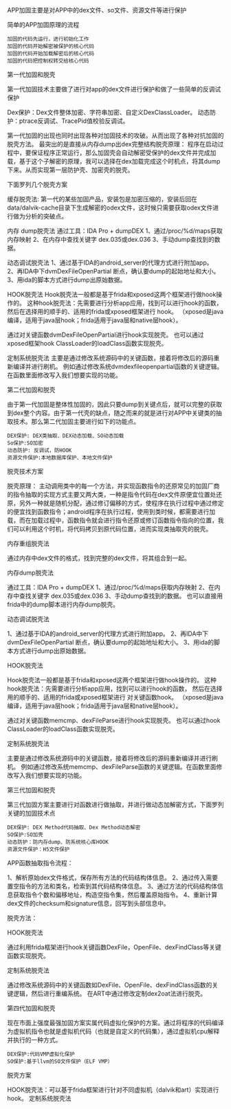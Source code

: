 APP加固主要是对APP中的dex文件、so文件、资源文件等进行保护

简单的APP加固原理的流程

    加固的代码先运行，进行初始化工作
    加固的代码开始解密被保护的核心代码
    加固的代码开始加载解密后的核心代码
    加固的代码把控制权转交给核心代码

第一代加固和脱壳

第一代加固技术主要做了进行对app的dex文件进行保护和做了一些简单的反调试保护

Dex保护：Dex文件整体加密、字符串加密、自定义DexClassLoader。
动态防护：ptrace反调试、TracePid值校验反调试。

第一代加固的出现也同时出现各种对加固技术的攻破。从而出现了各种对抗加固的脱壳方法。
最突出的是直接从内存dump出dex完整结构脱壳原理：
程序在启动过程中，要保证程序正常运行，那么加固壳会自动解密受保护的dex文件并完成加载，基于这个子解密的原理，我可以选择在dex加载完成这个时机点，将其dump下来。从而实现第一层防护壳、加密壳的脱壳。

下面罗列几个脱壳方案

缓存脱壳法:
第一代的某些加固产品，安装包是加密压缩的，安装后回在data/dalvik-cache目录下生成解密的odex文件，这时候只需要获取odex文件进行做为分析的突破点。

内存 dump脱壳法
通过工具：IDA Pro + dumpDEX
1、通过/proc/%d/maps获取内存映射
2、在内存中查找关键字 dex.035或dex.036
3、手动dump查找到的数据。

动态调试脱壳法
1、通过基于IDA的android_server的代理方式进行附加app。
2、再IDA中下dvmDexFileOpenPartial 断点，确认要dump的起始地址和大小。
3、用ida的脚本方式进行dump出原始数据。

HOOK脱壳法
Hook脱壳法一般都是基于frida和xposed这两个框架进行做hook操作的。
这种hook脱壳法：先需要进行分析app应用，找到可以进行hook的函数，然后在选择用的顺手的、适用的frida或xposed框架进行 hook。
（xposed是java编译，适用于java层hook；frida适用于java层和native层hook）。

通过对关键函数dvmDexFileOpenPartial进行hook实现脱壳。
也可以通过xposed框架hook ClassLoader的loadClass函数实现脱壳。

定制系统脱壳法
主要是通过修改系统源码中的关键函数，接着将修改后的源码重新编译并进行刷机。
例如通过修改系统dvmdexfileopenpartial函数的关键逻辑。在函数里面修改写入我们想要实现的功能。

第二代加固和脱壳

由于第一代加固是整体性加固的，因此只要dump到关键点后，就可以完整的获取到dex整个内容。由于第一代壳的缺点，随之而来的就是进行对APP中关键类的抽取技术。那么第二代加固主要进行如下的功能点。

    DEX保护: DEX类抽取、DEX动态加载、SO动态加载
    So保护:SO加密
    动态防护: 反调试，防HOOK
    资源文件保护:本地数据库保护、本地文件保护

脱壳技术方案

脱壳原理：
主动调用类中的每一个方法，并实现函数指令的还原常见的加固厂商的指令抽取的实现方式主要又两大类，一种是指令代码在dex文件原便宜位置处还原，另外一种就是随机分配，通过修订偏移的方式，使程序在执行过程中通过修定的便宜找到函数指令；android程序在执行过程，使用到类时候，都需要进行加载，而在加载过程中，函数指令就会进行指令还原或修订函数指令指向的位置，我们可以利用这个时机，将代码拷贝到原代码位置，进而实现类抽取壳的脱壳。

内存重组脱壳法

通过内存中dex文件的格式，找到完整的dex文件，将其组合到一起。

内存dump脱壳法

通过工具：IDA Pro + dumpDEX
1、通过/proc/%d/maps获取内存映射
2、在内存中查找关键字 dex.035或dex.036
3、手动dump查找到的数据。
也可以直接用frida中的dump脚本进行内存dump脱壳。

动态调试脱壳法

1、通过基于IDA的android_server的代理方式进行附加app。
2、再IDA中下dvmDexFileOpenPartial 断点，确认要dump的起始地址和大小。
3、用ida的脚本方式进行dump出原始数据。

HOOK脱壳法

Hook脱壳法一般都是基于frida和xposed这两个框架进行做hook操作的。
这种hook脱壳法：先需要进行分析app应用，找到可以进行hook的函数，
然后在选择用的顺手的、适用的frida或xposed框架进行 对关键函数hook。
（xposed是java编译，适用于java层hook；frida适用于java层和native层hook）。

通过对关键函数memcmp、dexFileParse进行hook实现脱壳。
也可以通过hook ClassLoader的loadClass函数实现脱壳。

定制系统脱壳法

主要是通过修改系统源码中的关键函数，接着将修改后的源码重新编译并进行刷机。
例如通过修改系统memcmp、dexFileParse函数的关键逻辑。在函数里面修改写入我们想要实现的功能。

第三代加固和脱壳

第三代加固方案主要进行对函数进行做抽取，并进行做动态加解密方式，下面罗列关键的加固技术点

    DEX保护: DEX Method代码抽取、Dex Method动态解密
    SO保护:SO加壳
    动态防护：防内存dump、防系统核心库HOOK
    资源文件保护：H5文件保护

APP函数抽取指令流程：

1、解析原始dex文件格式，保存所有方法的代码结构体信息。
2、通过传入需要置空指令的方法和类名，检索到其代码结构体信息。
3、通过方法的代码结构体信息获取指令个数和偏移地址，构造空指令集，然后覆盖原始指令。
4、重新计算dex文件的checksum和signature信息，回写到头部信息中。

脱壳方法：

HOOK脱壳法

通过利用frida框架进行hook关键函数DexFile，OpenFile、dexFindClass等关键函数实现脱壳。

定制系统脱壳法

通过修改系统源码中的关键函数如DexFile、OpenFile、dexFindClass函数的关键逻辑，然后进行重编系统。
在ART中通过修改定制dex2oat法进行脱壳。

第四代加固和脱壳

现在市面上强度最强加固方案实属代码虚拟化保护的方案。通过将程序的代码编译为虚拟机指令也就是虚拟机代码（也就是自定义的代码集），通过虚拟机cpu解释并执行的一种方式。

    DEX保护:代码VMP虚拟化保护
    SO保护:基于llvm的SO文件保护（ELF VMP）

脱壳方案

HOOK脱壳法：可以基于frida框架进行针对不同虚拟机（dalvik和art）实现进行hook。
定制系统脱壳法